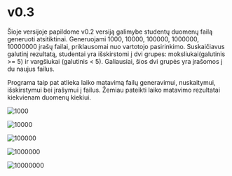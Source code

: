 # v0.3

Šioje versijoje papildome v0.2 versiją galimybe studentų duomenų failą generuoti atsitiktinai. Generuojami 1000, 10000, 100000, 1000000, 10000000 įrašų failai, priklausomai nuo vartotojo pasirinkimo. Suskaičiavus galutinį rezultatą, studentai yra išskirstomi į dvi grupes: moksliukai(galutinis >= 5) ir vargšiukai (galutinis < 5). Galiausiai, šios dvi grupės yra įrašomos į du naujus failus.

Programa taip pat atlieka laiko matavimą failų generavimui, nuskaitymui, išskirstymui bei įrašymui į failus. Žemiau pateikti laiko matavimo rezultatai kiekvienam duomenų kiekiui.

![1000](https://user-images.githubusercontent.com/113659762/198419122-75651060-b012-4793-b43d-2a7ad30b65fb.jpg)



![10000](https://user-images.githubusercontent.com/113659762/198419151-1de14068-5491-4dd6-8cb4-30aeec10a17f.jpg)



![100000](https://user-images.githubusercontent.com/113659762/198419158-4e6fa2ad-8876-4cfb-ac09-28689d873241.jpg)



![1000000](https://user-images.githubusercontent.com/113659762/198419174-f2c42f58-4ad6-4590-83c5-5049e8a0bde1.jpg)



![10000000](https://user-images.githubusercontent.com/113659762/198419179-ab828e72-bc36-44a6-8e01-c572b21be1c0.jpg)
